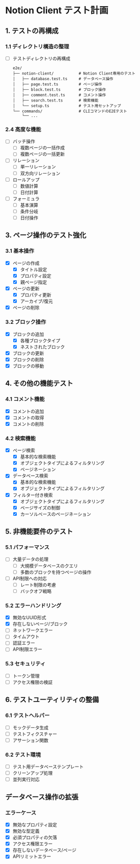 # Notion Client テスト計画

## 1. テストの再構成

### 1.1 ディレクトリ構造の整理

- [ ] テストディレクトリの再構成
  ```
  e2e/
  ├── notion-client/           # Notion Client専用のテスト
  │   ├── database.test.ts     # データベース操作
  │   ├── page.test.ts         # ページ操作
  │   ├── block.test.ts        # ブロック操作
  │   ├── comment.test.ts      # コメント操作
  │   ├── search.test.ts       # 検索機能
  │   └── setup.ts             # テスト用セットアップ
  └── commands/                # CLIコマンドのE2Eテスト
      └── ...
  ```

### 2.4 高度な機能

- [ ] バッチ操作
  - [ ] 複数ページの一括作成
  - [ ] 複数ページの一括更新
- [ ] リレーション
  - [ ] 単一リレーション
  - [ ] 双方向リレーション
- [ ] ロールアップ
  - [ ] 数値計算
  - [ ] 日付計算
- [ ] フォーミュラ
  - [ ] 基本演算
  - [ ] 条件分岐
  - [ ] 日付操作

## 3. ページ操作のテスト強化

### 3.1 基本操作

- [x] ページの作成
  - [x] タイトル設定
  - [x] プロパティ設定
  - [x] 親ページ指定
- [x] ページの更新
  - [x] プロパティ更新
  - [x] アーカイブ/復元
- [x] ページの削除

### 3.2 ブロック操作

- [x] ブロックの追加
  - [x] 各種ブロックタイプ
  - [x] ネストされたブロック
- [x] ブロックの更新
- [x] ブロックの削除
- [x] ブロックの移動

## 4. その他の機能テスト

### 4.1 コメント機能

- [x] コメントの追加
- [x] コメントの取得
- [x] コメントの削除

### 4.2 検索機能

- [x] ページ検索
  - [x] 基本的な検索機能
  - [x] オブジェクトタイプによるフィルタリング
  - [x] ページネーション
- [x] データベース検索
  - [x] 基本的な検索機能
  - [x] オブジェクトタイプによるフィルタリング
- [x] フィルター付き検索
  - [x] オブジェクトタイプによるフィルタリング
  - [x] ページサイズの制御
  - [x] カーソルベースのページネーション

## 5. 非機能要件のテスト

### 5.1 パフォーマンス

- [ ] 大量データの処理
  - [ ] 大規模データベースのクエリ
  - [ ] 多数のブロックを持つページの操作
- [ ] API制限への対応
  - [ ] レート制限の考慮
  - [ ] バックオフ戦略

### 5.2 エラーハンドリング

- [x] 無効なUUID形式
- [x] 存在しないページ/ブロック
- [ ] ネットワークエラー
- [ ] タイムアウト
- [ ] 認証エラー
- [ ] API制限エラー

### 5.3 セキュリティ

- [ ] トークン管理
- [ ] アクセス権限の検証

## 6. テストユーティリティの整備

### 6.1 テストヘルパー

- [ ] モックデータ生成
- [ ] テストフィクスチャー
- [ ] アサーション関数

### 6.2 テスト環境

- [ ] テスト用データベーステンプレート
- [ ] クリーンアップ処理
- [ ] 並列実行対応

## データベース操作の拡張

### エラーケース

- [x] 無効なプロパティ設定
- [x] 無効な型定義
- [x] 必須プロパティの欠落
- [x] アクセス権限エラー
- [x] 存在しないデータベース/ページ
- [x] APIリミットエラー
